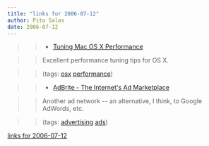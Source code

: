 ```yaml
---
title: "links for 2006-07-12"
author: Pito Salas
date: 2006-07-12
---
```



>>

>>   * [Tuning Mac OS X
Performance](<http://www.thexlab.com/faqs/performance.html>)

>>

>> Excellent performance tuning tips for OS X.

>>

>> (tags: [osx](<http://del.icio.us/pitosalas/osx>)
[performance](<http://del.icio.us/pitosalas/performance>))

>>

>>   * [AdBrite - The Internet's Ad Marketplace](<http://www.adbrite.com/>)

>>

>> Another ad network -- an alternative, I think, to Google AdWords, etc.

>>

>> (tags: [advertising](<http://del.icio.us/pitosalas/advertising>)
[ads](<http://del.icio.us/pitosalas/ads>))

>>

>>


[links for 2006-07-12](None)
